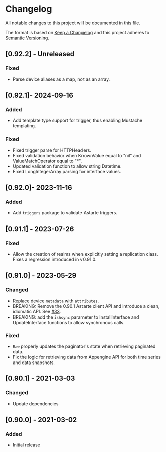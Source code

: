 # Changelog
All notable changes to this project will be documented in this file.

The format is based on [Keep a Changelog](http://keepachangelog.com/en/1.0.0/)
and this project adheres to [Semantic Versioning](http://semver.org/spec/v2.0.0.html).

## [0.92.2] - Unreleased
### Fixed
- Parse device aliases as a map, not as an array.

## [0.92.1]- 2024-09-16
### Added
- Add template type support for trigger, thus enabling Mustache templating.

### Fixed
- Fixed trigger parse for HTTPHeaders.
- Fixed validation behavior when KnownValue equal to "nil" and ValueMatchOperator equal to "*".
- Updated validation function to allow string Datetime.
- Fixed LongIntegerArray parsing for interface values.

## [0.92.0]- 2023-11-16
### Added
- Add `triggers` package to validate Astarte triggers.

## [0.91.1] - 2023-07-26
### Fixed
- Allow the creation of realms when explicitly setting a replication class. Fixes a regression
  introduced in v0.91.0.

## [0.91.0] - 2023-05-29
### Changed
- Replace device `metadata` with `attributes`.
- BREAKING: Remove the 0.90.1 Astarte client API and introduce a clean, idiomatic API.
  See [#33](https://github.com/astarte-platform/astarte-go/issues/33).
- BREAKING: add the `isAsync` parameter to InstallInterface and UpdateInterface functions to allow synchronous calls.

### Fixed
- `Raw` properly updates the paginator's state when retrieving paginated data.
- Fix the logic for retrieving data from Appengine API for both time series and data snapshots.

## [0.90.1] - 2021-03-03
### Changed
- Update dependencies

## [0.90.0] - 2021-03-02
### Added
- Initial release
